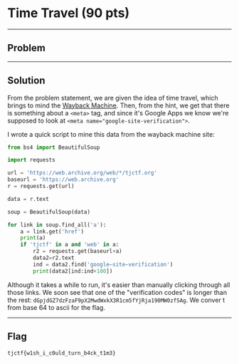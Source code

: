# Time Travel (90 pts)

---

## Problem


---

## Solution
From the problem statement, we are given the idea of time travel, which brings to mind the [Wayback Machine](http://archive.org/web/). Then, from the hint, we get that there is something about a `<meta>` tag, and since it's Google Apps we know we're supposed to look at `<meta name="google-site-verification">`.

I wrote a quick script to mine this data from the wayback machine site:

```python
from bs4 import BeautifulSoup

import requests

url = 'https://web.archive.org/web/*/tjctf.org'
baseurl = 'https://web.archive.org'
r = requests.get(url)

data = r.text

soup = BeautifulSoup(data)

for link in soup.find_all('a'):
    a = link.get('href')
    print(a)
    if 'tjctf' in a and 'web' in a:
        r2 = requests.get(baseurl+a)
        data2=r2.text
        ind = data2.find('google–site–verification')
        print(data2[ind:ind+100])
```

Although it takes a while to run, it's easier than manually clicking through all those links. We soon see that one of the "verification codes" is longer than the rest: `dGpjdGZ7dzFzaF9pX2MwdWxkX3R1cm5fYjRja190MW0zfSAg`. We conver t from base 64 to ascii for the flag.


---

## Flag

`tjctf{w1sh_i_c0uld_turn_b4ck_t1m3}`
